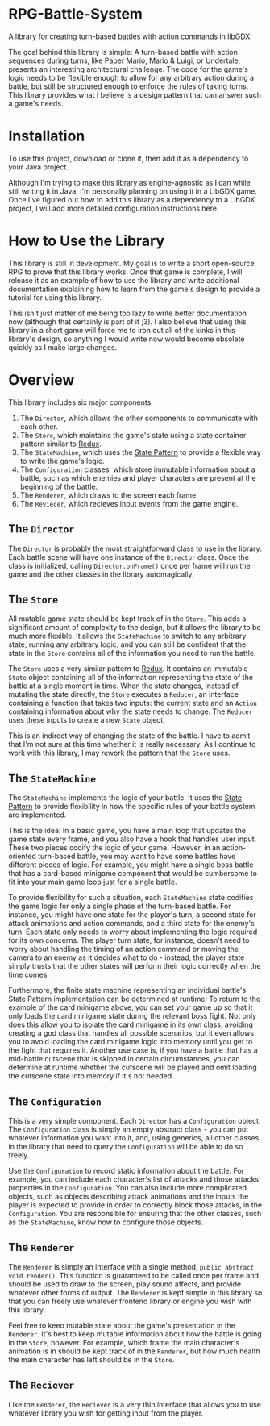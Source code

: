 # RPG-Battle-System

A library for creating turn-based battles with action commands in libGDX.

The goal behind this library is simple: A turn-based battle with action sequences during turns, like Paper Mario, Mario & Luigi, or Undertale, presents an interesting architectural challenge. The code for the game's logic needs to be flexible enough to allow for any arbitrary action during a battle, but still be structured enough to enforce the rules of taking turns. This library provides what I believe is a design pattern that can answer such a game's needs.

# Installation
To use this project, download or clone it, then add it as a dependency to your Java project.

Although I'm trying to make this library as engine-agnostic as I can while still writing it in Java, I'm personally planning on using it in a LibGDX game. Once I've figured out how to add this library as a dependency to a LibGDX project, I will add more detailed configuration instructions here.

# How to Use the Library
This library is still in development. My goal is to write a short open-source RPG to prove that this library works. Once that game is complete, I will release it as an example of how to use the library and write additional documentation explaining how to learn from the game's design to provide a tutorial for using this library.

This isn't just matter of me being too lazy to write better documentation now (although that certainly is part of it ;3). I also believe that using this library in a short game will force me to iron out all of the kinks in this library's design, so anything I would write now would become obsolete quickly as I make large changes.

# Overview
This library includes six major components:

 1. The `Director`, which allows the other components to communicate with each other.
 2. The `Store`, which maintains the game's state using a state container pattern similar to [Redux](https://github.com/reactjs/redux).
 3. The `StateMachine`, which uses the [State Pattern](https://en.wikipedia.org/wiki/State_pattern) to provide a flexible way to write the game's logic.
 4. The `Configuration` classes, which store immutable information about a battle, such as which enemies and player characters are present at the beginning of the battle.
 5. The `Renderer`, which draws to the screen each frame.
 6. The `Reviecer`, which recieves input events from the game engine.

## The `Director`
The `Director` is probably the most straightforward class to use in the library: Each battle scene will have one instance of the `Director` class. Once the class is initialized, calling `Director.onFrame()` once per frame will run the game and the other classes in the library automagically.

## The `Store`
All mutable game state should be kept track of in the `Store`. This adds a significant amount of complexity to the design, but it allows the library to be much more flexible. It allows the `StateMachine` to switch to any arbitrary state, running any arbitrary logic, and you can still be confident that the state in the `Store` contains all of the information you need to run the battle.

The `Store` uses a very similar pattern to [Redux](https://github.com/reactjs/redux). It contains an immutable `State` object containing all of the information representing the state of the battle at a single moment in time. When the state changes, instead of mutating the state directly, the `Store` executes a `Reducer`, an interface containing a function that takes two inputs: the current state and an `Action` containing information about why the state needs to change. The `Reducer` uses these inputs to create a new `State` object.

This is an indirect way of changing the state of the battle. I have to admit that I'm not sure at this time whether it is really necessary. As I continue to work with this library, I may rework the pattern that the `Store` uses.

## The `StateMachine`
The `StateMachine` implements the logic of your battle. It uses the [State Pattern](https://en.wikipedia.org/wiki/State_pattern) to provide flexibility in how the specific rules of your battle system are implemented.

This is the idea: In a basic game, you have a main loop that updates the game state every frame, and you also have a hook that handles user input. These two pieces codify the logic of your game. However, in an action-oriented turn-based battle, you may want to have some battles have different pieces of logic. For example, you might have a single boss battle that has a card-based minigame component that would be cumbersome to fit into your main game loop just for a single battle.

To provide flexibility for such a situation, each `StateMachine` state codifies the game logic for only a single phase of the turn-based battle. For instance, you might have one state for the player's turn, a second state for attack animations and action commands, and a third state for the enemy's turn. Each state only needs to worry about implementing the logic required for its own concerns. The player turn state, for instance, doesn't need to worry about handling the timing of an action command or moving the camera to an enemy as it decides what to do - instead, the player state simply trusts that the other states will perform their logic correctly when the time comes.

Furthermore, the finite state machine representing an individual battle's State Pattern implementation can be determined at runtime! To return to the example of the card minigame above, you can set your game up so that it only loads the card minigame state during the relevant boss fight. Not only does this allow you to isolate the card minigame in its own class, avoiding creating a god class that handles all possible scenarios, but it even allows you to avoid loading the card minigame logic into memory until you get to the fight that requires it. Another use case is, if you have a battle that has a mid-battle cutscene that is skipped in certain circumstances, you can determine at runtime whether the cutscene will be played and omit loading the cutscene state into memory if it's not needed.

## The `Configuration`
This is a very simple component. Each `Director` has a `Configuration` object. The `Configuration` class is simply an empty abstract class - you can put whatever information you want into it, and, using generics, all other classes in the library that need to query the `Configuration` will be able to do so freely.

Use the `Configuration` to record static information about the battle. For example, you can include each character's list of attacks and those attacks' properties in the `Configuration`. You can also include more complicated objects, such as objects describing attack animations and the inputs the player is expected to provide in order to correctly block those attacks, in the `Configuration`. You are responsible for ensuring that the other classes, such as the `StateMachine`, know how to configure those objects.

## The `Renderer`
The `Renderer` is simply an interface with a single method, `public abstract void render()`. This function is guaranteed to be called once per frame and should be used to draw to the screen, play sound affects, and provide whatever other forms of output. The `Renderer` is kept simple in this library so that you can freely use whatever frontend library or engine you wish with this library.

Feel free to keeo mutable state about the game's presentation in the `Renderer`. It's best to keep mutable information about how the battle is going in the `Store`, however. For example, which frame the main character's animation is in should be kept track of in the `Renderer`, but how much health the main character has left should be in the `Store`.

## The `Reciever`
Like the `Renderer`, the `Reciever` is a very thin interface that allows you to use whatever library you wish for getting input from the player.
